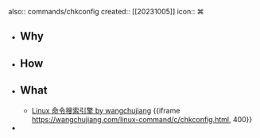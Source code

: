 also:: commands/chkconfig
created:: [[20231005]]
icon:: ⌘
- ## Why
- ## How
- ## What
  - [Linux 命令搜索引擎 by wangchujiang](https://wangchujiang.com/linux-command/c/cat.html)
    {{iframe https://wangchujiang.com/linux-command/c/chkconfig.html, 400}}
-